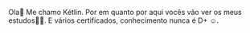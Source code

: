 Ola👋 
Me chamo Kétlin. 
Por em quanto por aqui vocês vão ver os meus estudos✍🏼.
E vários certificados, conhecimento nunca é D+ ☺️.
